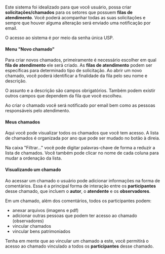 Este sistema foi idealizado para que você usuário, possa criar **solicitações/chamados** para os setores que possuem **filas de atendimento**. Você poderá acompanhar todas as suas solicitações e sempre que houver alguma alteração será enviado uma notificação por email.

O acesso ao sistema é por meio da senha única USP.

#### Menu "Novo chamado"

Para criar novos chamados, primeiramente é necessário escolher em qual **fila de atendimento** ele será criado. As **filas de atendimento** podem ser específicas para determinado tipo de solicitação. Ao abrir um novo chamado, você poderá identificar a finalidade da fila pelo seu nome e descrição.

O assunto e a descrição são campos obrigatórios. Também podem existir outros campos que dependem da fila que você escolheu.

Ao criar o chamado você será notificado por email bem como as pessoas responsáveis pelo atendimento.

#### Meus chamados

Aqui você pode visualizar todos os chamados que você tem acesso. A lista de chamados é organizada por ano que pode ser mudado no botão à direia. 

Na caixa "Filtrar..." você pode digitar palavras-chave de forma a reduzir a lista de chamados. Você também pode clicar no nome de cada coluna para mudar a ordenação da lista.

#### Visualizando um chamado

Ao acessar um chamado o usuário pode adicionar informações na forma de comentários. Essa é a principal forma de interação entre os **participantes** desse chamado, que incluem o **autor**, o **atendente** e os **observadores**.

Em um chamado, além dos comentários, todos os participantes podem:

-   anexar arquivos (imagens e pdf)
-   adicionar outras pessoas que podem ter acesso ao chamado (observadores)
-   vincular chamados
-   vincular bens patrimoniados

Tenha em mente que ao vincular um chamado a este, você permitirá o acesso ao chamado vinculado a todos os **participantes** desse chamado.
